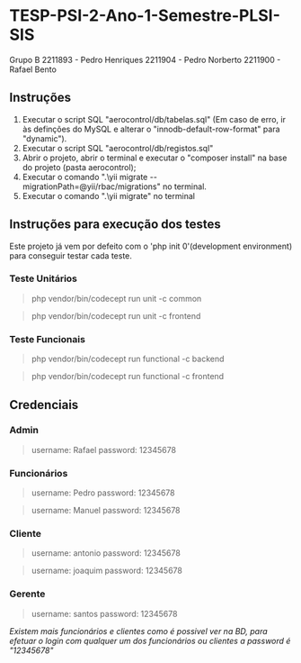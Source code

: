 # TESP-PSI-2-Ano-1-Semestre-PLSI-SIS

Grupo B
2211893 - Pedro Henriques
2211904 - Pedro Norberto
2211900 - Rafael Bento

## Instruções 
1. Executar o script SQL "aerocontrol/db/tabelas.sql" (Em caso de erro, ir às definções do MySQL e alterar o "innodb-default-row-format" para "dynamic").
2. Executar o script SQL "aerocontrol/db/registos.sql"
3. Abrir o projeto, abrir o terminal e executar o "composer install" na base do projeto (pasta aerocontrol);
4. Executar o comando ".\yii migrate --migrationPath=@yii/rbac/migrations" no terminal.
5. Executar o comando ".\yii migrate" no terminal

## Instruções para execução dos testes
Este projeto já vem por defeito com o 'php init 0'(development environment) para conseguir testar cada teste.

### Teste Unitários
>php vendor/bin/codecept run unit -c common

>php vendor/bin/codecept run unit -c frontend

### Teste Funcionais
>php vendor/bin/codecept run functional -c backend

>php vendor/bin/codecept run functional -c frontend



## Credenciais

### Admin

>username: Rafael
password: 12345678

### Funcionários

> username: Pedro
password: 12345678

>username: Manuel
password: 12345678

### Cliente

>username: antonio
password: 12345678

>username: joaquim
password: 12345678

### Gerente

>username: santos
password: 12345678

*Existem mais funcionários e clientes como é possivel ver na BD, para efetuar o login com qualquer um dos funcionários ou clientes a password é "12345678"*